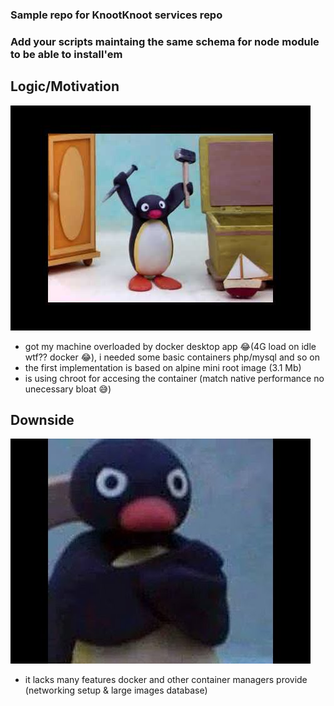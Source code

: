 ### Sample repo for KnootKnoot services repo 
### Add your scripts maintaing the same schema for node module to be able to install'em


## Logic/Motivation 
![😤](motivation.jpeg)

- got my machine overloaded by docker desktop app 😂(4G load on idle wtf?? docker 😂), i needed some basic containers php/mysql and so on 
- the first implementation is based on alpine mini root image (3.1 Mb)
- is using chroot for accesing the container (match native performance no unecessary bloat 😅)

## Downside
![😅](downside.jpeg)
- it lacks many features docker and other container managers provide (networking setup & large images database)

